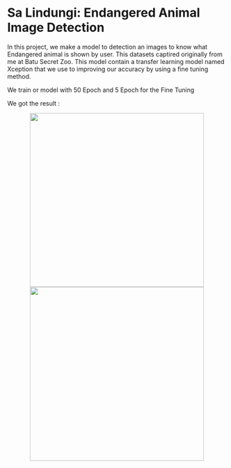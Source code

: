 # Sa Lindungi: Endangered Animal Image Detection

In this project, we make a model to detection an images to know what Endangered animal is shown by user. This datasets captired originally from me at Batu Secret Zoo. This model contain a transfer learning model named Xception that we use to improving our accuracy by using a fine tuning method.

We train or model with 50 Epoch and 5 Epoch for the Fine Tuning

We got the result :
<p align="center">
  <img align="center" width="400" src="/result/graph1.png" />
  <br/>
  <img align="center" width="400" src="/result/resullt1.png" />
</p>
